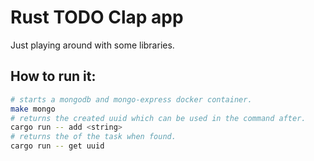 # Rust TODO Clap app

Just playing around with some libraries.

## How to run it:
```bash
# starts a mongodb and mongo-express docker container.
make mongo
# returns the created uuid which can be used in the command after.
cargo run -- add <string>
# returns the of the task when found.
cargo run -- get uuid

```